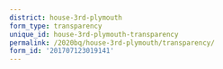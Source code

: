 ```yaml
---
district: house-3rd-plymouth
form_type: transparency
unique_id: house-3rd-plymouth-transparency
permalink: /2020bq/house-3rd-plymouth/transparency/
form_id: '201707123019141'
---
```

